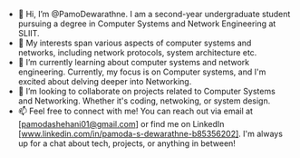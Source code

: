 - 👋 Hi, I’m @PamoDewarathne. I am a second-year undergraduate student pursuing a degree in Computer Systems and Network Engineering at SLIIT.
- 👀 My interests span various aspects of computer systems and networks, including network protocols, system architecture etc. 
- 🌱 I’m currently learning about computer systems and network engineering. Currently, my focus is on Computer systems, and I'm excited about delving deeper into Networking.
- 💞️ I’m looking to collaborate on projects related to Computer Systems and Networking. Whether it's coding, netwoking, or system design.
- 📫 Feel free to connect with me! You can reach out via email at [pamodashehani01@gmail.com] or find me on LinkedIn [www.linkedin.com/in/pamoda-s-dewarathne-b85356202]. I'm always up for a chat about tech, projects, or anything in between!


<!---
PamoDewarathne/PamoDewarathne is a ✨ special ✨ repository because its `README.md` (this file) appears on your GitHub profile.
You can click the Preview link to take a look at your changes.
--->

